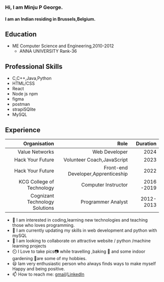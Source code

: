 ### Hi, I am Minju P George.
#### I am an Indian residing in Brussels,Belgium.
## Education
  + ME Computer Science and Engineering,2010-2012
    - ANNA UNIVERSITY Rank-36
    
## Professional Skills
   + C,C++,Java,Python
   + HTML/CSS
   + React
   + Node js npm
   + figma
   + postman
   + strapiSQlite
   + MySQL
   
## Experience
| Organisation | Role | Duration |
| --: | --:| --:|
| Value Networks     | Web Developer                      | 2024 |
| Hack Your Future   | Volunteer Coach,JavaScript         | 2023 |
| Hack Your Future   | Front-end Developer,Apprenticeship | 2022 |
| KCG College of Technology      | Computer Instructor    | 2016 -2019 |
| Cognizant Technology Solutions | Programmer Analyst     | 2012-2013 |


- 👀 I am interested in coding,learning new technologies and teaching those who loves programming.
- 🌱 I am currently updating my skills in web development and python with mySQL
- 💞️ I am looking to collaborate on attractive website / python /machine learning projects
- ⏲️ I Love to take pics📷 while travelling ,baking 🍰 and some indoor gardening 🎋are some of my hobbies.
- 😃 Iam very enthusiastic person who always finds ways to make myself Happy and being positive.
- 📫 How to reach me: [gmail](minjupgeorge@gmail.com)/[LinkedIn](https://www.linkedin.com/in/minju-p-george-aabb96159/)
<!---
minjupgeorge/minjupgeorge@gmail.comis a ✨ special ✨ repository because its `README.md` (this file) appears on your GitHub profile.
You can click the Preview link to take a look at your changes.
--->

